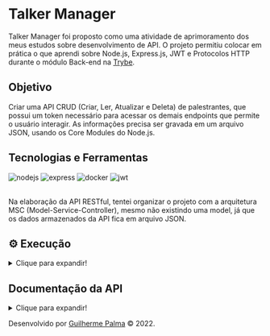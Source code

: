 
# Talker Manager

Talker Manager foi proposto como uma atividade de aprimoramento dos meus estudos sobre desenvolvimento de API. 
O projeto permitiu colocar em prática o que aprendi sobre Node.js, Express.js, JWT e Protocolos HTTP durante o módulo Back-end na [Trybe](https://www.betrybe.com/).

## Objetivo

Criar uma API CRUD (Criar, Ler, Atualizar e Deleta) de palestrantes, que possui um token necessário para acessar os demais endpoints que permite o usuário interagir. As informações precisa ser gravada em um arquivo JSON, usando os Core Modules do Node.js.

## Tecnologias e Ferramentas
<div>
    <img src="https://img.shields.io/badge/Node.js-339933?style=for-the-badge&logo=nodedotjs&logoColor=white" alt="nodejs"/>
    <img src="https://img.shields.io/badge/Express.js-000000?style=for-the-badge&logo=express&logoColor=white" alt="express"/>
    <img src="https://img.shields.io/badge/Docker-2CA5E0?style=for-the-badge&logo=docker&logoColor=white" alt="docker"/>
    <img src="https://camo.githubusercontent.com/92407fc26e09271d8137b8aaf1585b266f04046b96f1564dfe5a69f146e21301/68747470733a2f2f696d672e736869656c64732e696f2f62616467652f4a57542d3030303030303f7374796c653d666f722d7468652d6261646765266c6f676f3d4a534f4e253230776562253230746f6b656e73266c6f676f436f6c6f723d7768697465" alt="jwt"/>
</div>

<br>

Na elaboração da API RESTful, tentei organizar o projeto com a arquitetura MSC (Model-Service-Controller), mesmo não existindo uma model, já que os dados armazenados da API fica em arquivo JSON.

## ⚙️ Execução

<details>
  <summary>Clique para expandir!</summary>

Para executar a aplicação inicie realizando o clone deste repositório com o comando abaixo.

    git clone git@github.com:guilhermepallma/talker-manager.git

Navegue até a raíz do projeto.

    cd talker-manager/

  Na raíz do projeto execute o comando abaixo para instalar as dependências.

    npm install

  Para subir o servidor com o <strong>nodemon</strong> utilize o comando abaixo no terminal dentro do projeto.
    
    npm run dev
    
</details>

## Documentação da API

<details>
  <summary>Clique para expandir!</summary>

### Retorna o token necessário para acessar os demais endpoints da API. 

```http
  POST /login
```
#### Exemplo de valores:
```
{
  "email": "email@email.com",
  "password": "123456"
}
```
##

### Retorna todos os palestrantes cadastrados.

```http
  GET /talker
```
##

### Retorna um palestrante pelo id.

```http
  GET /talker/:id
```

| Parâmetro   | Tipo       | Descrição                                   |
| :---------- | :--------- | :------------------------------------------ |
| `id`      | `number` | **Obrigatório**. O ID do palestrante que deseja retorna. |


##

### Retorna um palestrante pelo nome.

```http
  GET /talker/search?q=searchTerm
```

| Parâmetro   | Tipo       | Descrição                                   |
| :---------- | :--------- | :------------------------------------------ |
| `searchTerm`      | `string` | **Obrigatório**. O nome que deseja retorna. |


##

### Cadastra um novo palestrante.

```http
  POST /talker
```
#### Exemplo de valores:
```
{
  "name": "Gabigol",
  "age": 25,
  "talk": {
    "watchedAt": "28/10/2022",
    "rate": 3
  }
}
```
##

### Atualiza os dados de um palestrante cadastrado.

```http
  PUT /talker/:id
```

| Parâmetro   | Tipo       | Descrição                                   |
| :---------- | :--------- | :------------------------------------------ |
| `id`      | `number` | **Obrigatório**. O ID do palestrante que deseja atualizar. |

 **OBS**: Os valoes que podem ser editados, são os mesmo necessários para cadastar.

##

### Retorna um palestrante pelo nome.

```http
  DELETE /talker/:id
```

| Parâmetro   | Tipo       | Descrição                                   |
| :---------- | :--------- | :------------------------------------------ |
| `id`      | `number` | **Obrigatório**. O ID do palestrante que deseja **DELETAR**. |

##

</details>

Desenvolvido por [Guilherme Palma](www.linkedin.com/in/guilhermepallma) © 2022.
